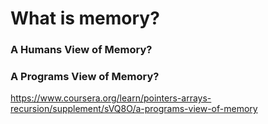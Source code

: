 # What is memory?


### A Humans View of Memory?
<!-- IMAGE -->




### A Programs View of Memory?
https://www.coursera.org/learn/pointers-arrays-recursion/supplement/sVQ8O/a-programs-view-of-memory
